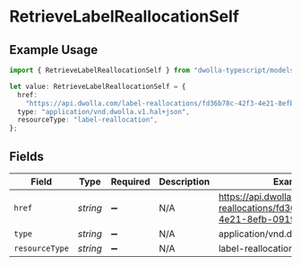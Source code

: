 # RetrieveLabelReallocationSelf

## Example Usage

```typescript
import { RetrieveLabelReallocationSelf } from "dwolla-typescript/models/operations";

let value: RetrieveLabelReallocationSelf = {
  href:
    "https://api.dwolla.com/label-reallocations/fd36b78c-42f3-4e21-8efb-09196fccbd21",
  type: "application/vnd.dwolla.v1.hal+json",
  resourceType: "label-reallocation",
};
```

## Fields

| Field                                                                           | Type                                                                            | Required                                                                        | Description                                                                     | Example                                                                         |
| ------------------------------------------------------------------------------- | ------------------------------------------------------------------------------- | ------------------------------------------------------------------------------- | ------------------------------------------------------------------------------- | ------------------------------------------------------------------------------- |
| `href`                                                                          | *string*                                                                        | :heavy_minus_sign:                                                              | N/A                                                                             | https://api.dwolla.com/label-reallocations/fd36b78c-42f3-4e21-8efb-09196fccbd21 |
| `type`                                                                          | *string*                                                                        | :heavy_minus_sign:                                                              | N/A                                                                             | application/vnd.dwolla.v1.hal+json                                              |
| `resourceType`                                                                  | *string*                                                                        | :heavy_minus_sign:                                                              | N/A                                                                             | label-reallocation                                                              |
